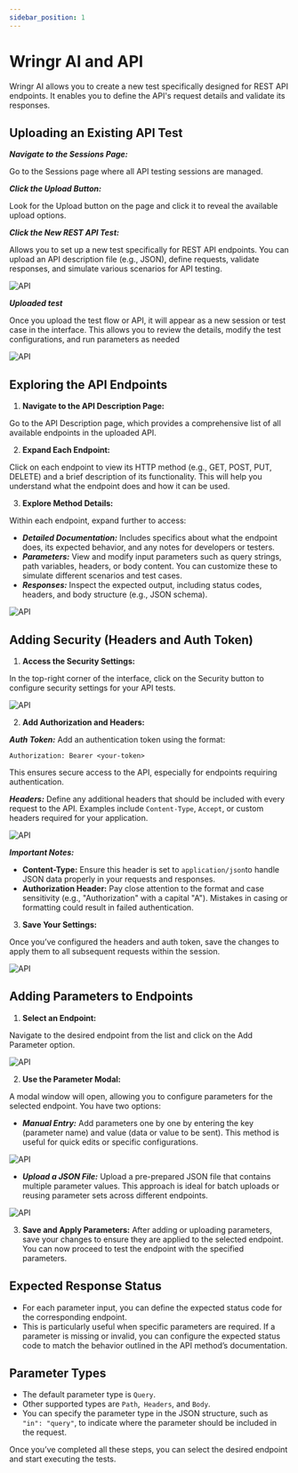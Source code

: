 ```yaml
---
sidebar_position: 1
---
```


# Wringr AI and API

Wringr AI allows you to create a new test specifically designed for REST API endpoints. It enables you to define the API's request details and validate its responses.

## Uploading an Existing API Test 

***Navigate to the Sessions Page:***

Go to the Sessions page where all API testing sessions are managed.

***Click the Upload Button:***

Look for the Upload button on the page and click it to reveal the available upload options.

***Click the New REST API Test:***

Allows you to set up a new test specifically for REST API endpoints. You can upload an API description file (e.g., JSON), define requests, validate responses, and simulate various scenarios for API testing.

![API](/img/api-4.png)

***Uploaded test***

Once you upload the test flow or API, it will appear as a new session or test case in the interface. This allows you to review the details, modify the test configurations, and run parameters as needed

![API](/img/api-5.png)

## Exploring the API Endpoints

1. **Navigate to the API Description Page:**

Go to the API Description page, which provides a comprehensive list of all available endpoints in the uploaded API.

2. **Expand Each Endpoint:**

Click on each endpoint to view its HTTP method (e.g., GET, POST, PUT, DELETE) and a brief description of its functionality. This will help you understand what the endpoint does and how it can be used.

3. **Explore Method Details:**

Within each endpoint, expand further to access:

- ***Detailed Documentation:*** Includes specifics about what the endpoint does, its expected behavior, and any notes for developers or testers.
- ***Parameters:*** View and modify input parameters such as query strings, path variables, headers, or body content. You can customize these to simulate different scenarios and test cases.
- ***Responses:*** Inspect the expected output, including status codes, headers, and body structure (e.g., JSON schema).

![API](/img/api-6.png)

## Adding Security (Headers and Auth Token)

1. **Access the Security Settings:**

In the top-right corner of the interface, click on the Security button to configure security settings for your API tests.

![API](/img/api-7.png)

2. **Add Authorization and Headers:**

***Auth Token:*** Add an authentication token using the format:
```
Authorization: Bearer <your-token>  
```
This ensures secure access to the API, especially for endpoints requiring authentication.

***Headers:*** Define any additional headers that should be included with every request to the API. Examples include `Content-Type`, `Accept`, or custom headers required for your application.

![API](/img/api-8.png)

***Important Notes:***

- **Content-Type:** Ensure this header is set to `application/json`to handle JSON data properly in your requests and responses.
- **Authorization Header:** Pay close attention to the format and case sensitivity (e.g., "Authorization" with a capital "A"). Mistakes in casing or formatting could result in failed authentication.

3. **Save Your Settings:**

Once you’ve configured the headers and auth token, save the changes to apply them to all subsequent requests within the session.

![API](/img/api-9.png)

## Adding Parameters to Endpoints

1. **Select an Endpoint:**

Navigate to the desired endpoint from the list and click on the Add Parameter option.

![API](/img/api-10.png)

2. **Use the Parameter Modal:**

A modal window will open, allowing you to configure parameters for the selected endpoint. You have two options:

- ***Manual Entry:*** Add parameters one by one by entering the key (parameter name) and value (data or value to be sent). This method is useful for quick edits or specific configurations.

![API](/img/api-11.png)

- ***Upload a JSON File:*** Upload a pre-prepared JSON file that contains multiple parameter values. This approach is ideal for batch uploads or reusing parameter sets across different endpoints.

![API](/img/api-12.png)

3. **Save and Apply Parameters:**
After adding or uploading parameters, save your changes to ensure they are applied to the selected endpoint. You can now proceed to test the endpoint with the specified parameters.


## Expected Response Status

- For each parameter input, you can define the expected status code for the corresponding endpoint.
- This is particularly useful when specific parameters are required. If a parameter is missing or invalid, you can configure the expected status code to match the behavior outlined in the API method’s documentation.

## Parameter Types

- The default parameter type is `Query`.
- Other supported types are `Path`,` Headers`, and `Body`.
- You can specify the parameter type in the JSON structure, such as `"in": "query"`, to indicate where the parameter should be included in the request.


Once you’ve completed all these steps, you can select the desired endpoint and start executing the tests.
